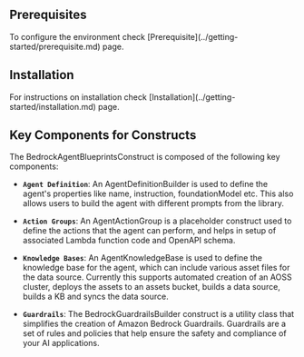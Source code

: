 <h2>Prerequisites</h2>
To configure the environment check [Prerequisite](../getting-started/prerequisite.md) page.

<h2>Installation</h2>
For instructions on installation check [Installation](../getting-started/installation.md) page.

<h2>Key Components for Constructs</h2>
The BedrockAgentBlueprintsConstruct is composed of the following key components:

- **`Agent Definition`**: An AgentDefinitionBuilder is used to define the agent's properties like name, instruction, foundationModel etc. This also allows users to build the agent with different prompts from the library.

- **`Action Groups`**: An AgentActionGroup is a placeholder construct used to define the actions that the agent can perform, and helps in setup of associated Lambda function code and OpenAPI schema.

- **`Knowledge Bases`**: An AgentKnowledgeBase is used to define the knowledge base for the agent, which can include various asset files for the data source. Currently this supports automated creation of an AOSS cluster, deploys the assets to an assets bucket, builds a data source, builds a KB and syncs the data source.

- **`Guardrails`**: The BedrockGuardrailsBuilder construct is a utility class that simplifies the creation of Amazon Bedrock Guardrails. Guardrails are a set of rules and policies that help ensure the safety and compliance of your AI applications.